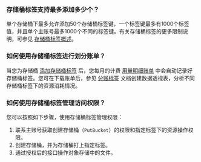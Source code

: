 ### 存储桶标签支持最多添加多少个？

单个存储桶下最多允许添加50个存储桶标签键，一个标签键最多有1000个标签值，并且单个主账号最多1000个不同的标签键。有关存储桶标签的更多限制说明，可参见 [存储桶标签概述](https://cloud.tencent.com/document/product/436/34834)。

### 如何使用存储桶标签进行划分账单？

当您为存储桶 [添加存储桶标签](https://cloud.tencent.com/document/product/436/34830) 后，您每月的计费 [用量明细账单](https://console.cloud.tencent.com/expense/bill/dosageDownload) 中会自动记录好存储桶标签。您可在下载账单后，参见 [分账标签](https://cloud.tencent.com/document/product/555/37959#.E5.9C.A8.E8.B4.A6.E5.8D.95.E6.96.87.E4.BB.B6.E4.B8.AD.E7.9A.84.E5.B1.95.E7.A4.BA) 文档创建数据透视表，分析不同存储桶标签下的资源消耗情况。

### 如何使用存储桶标签管理访问权限？

您可以按照如下步骤，使用存储桶标签管理权限：
1. 联系主账号获取创建存储桶（`PutBucket`）的权限和指定标签下的资源操作权限。
2. 创建存储桶，并为存储桶打上指定标签。
3. 通过授权后的接口操作对象存储中的文件。
